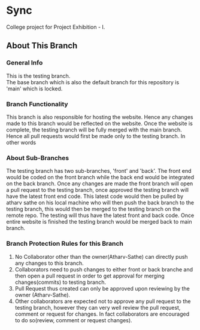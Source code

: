 # Sync
College project for Project Exhibition - I.

## About This Branch
### General Info
This is the testing branch. <br>
The base branch which is also the default branch for this repository is 'main' which is locked. <br>

### Branch Functionality
This branch is also responsible for hosting the website. Hence any changes made to this branch would be reflected on the website.
Once the website is complete, the testing branch will be fully merged with the main branch. Hence all pull requests would 
first be made only to the testing branch. In other words <br>

### About Sub-Branches
The testing branch has two sub-branches, 'front' and 'back'. The front end would be coded on the front branch while the back end would be integrated on the back branch. Once any changes are made the front branch will open a pull request to the testing branch, once approved the testing branch will have the latest front end code. This latest code would then be pulled by atharv sathe on his local machine who will then push the back branch to the testing branch, this would then be merged to the testing branch on the remote repo. The testing will thus have the latest front and back code. Once entire website is finished the testing branch would be merged back to main branch.<br>

### Branch Protection Rules for this Branch
1. No Collaborator other than the owner(Atharv-Sathe) can directly push any changes to this branch.
2. Collaborators need to push changes to either front or back branche and then open a pull request in order to get approval for merging changes(commits) to testing branch.
3. Pull Request thus created can only be approved upon reviewing by the owner (Atharv-Sathe).
4. Other collaborators are expected not to approve any pull request to the testing branch, however they can very well review the pull request, comment or request for changes. In fact collaborators are encouraged to do so(review, comment or request changes).